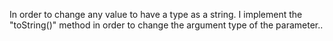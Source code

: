 

In order to change any value to have a type as a string. I implement the "toString()" method in order to change the argument type of 
the parameter..